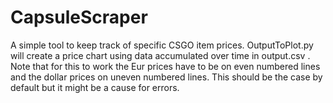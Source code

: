 # CapsuleScraper
A simple tool to keep track of specific CSGO item prices.
OutputToPlot.py will create a price chart using data accumulated over time in output.csv .
Note that for this to work the Eur prices have to be on even numbered lines and the dollar prices on uneven numbered lines.
This should be the case by default but it might be a cause for errors.